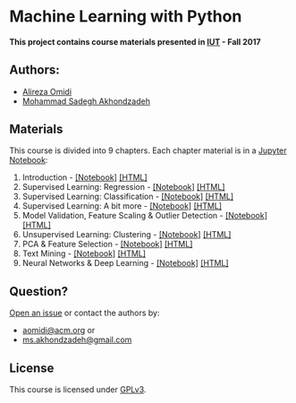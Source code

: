 # Machine Learning with Python

#### This project contains course materials presented in [IUT](http://iut.ac.ir) - Fall 2017

## Authors:
  - [Alireza Omidi](https://www.linkedin.com/in/aomidi)
  - [Mohammad Sadegh Akhondzadeh](https://www.linkedin.com/in/msadegh97)

## Materials

This course is divided into 9 chapters. Each chapter material is in a [Jupyter Notebook](https://jupyter.org):

1. Introduction - [[Notebook]](01-introduction.ipynb) [[HTML]](http://nbviewer.jupyter.org/github/msadegh97/machine-learning-course/blob/master/01-introduction.ipynb)
2. Supervised Learning: Regression - [[Notebook]](02-regression.ipynb) [[HTML]](http://nbviewer.jupyter.org/github/msadegh97/machine-learning-course/blob/master/02-regression.ipynb)
3. Supervised Learning: Classification - [[Notebook]](03-classification.ipynb) [[HTML]](http://nbviewer.jupyter.org/github/msadegh97/machine-learning-course/blob/master/03-classification.ipynb)
4. Supervised Learning: A bit more - [[Notebook]](04-more-supervised.ipynb) [[HTML]](http://nbviewer.jupyter.org/github/msadegh97/machine-learning-course/blob/master/04-more-supervised.ipynb)
5. Model Validation, Feature Scaling & Outlier Detection - [[Notebook]](05-validation-feature-scaling-outliers.ipynb) [[HTML]](http://nbviewer.jupyter.org/github/msadegh97/machine-learning-course/blob/master/05-validation-feature-scaling-outliers.ipynb)
6. Unsupervised Learning: Clustering - [[Notebook]](06-clustering.ipynb) [[HTML]](http://nbviewer.jupyter.org/github/msadegh97/machine-learning-course/blob/master/06-clustering.ipynb)
7. PCA & Feature Selection - [[Notebook]](07-pca-feature-selection.ipynb) [[HTML]](http://nbviewer.jupyter.org/github/msadegh97/machine-learning-course/blob/master/07-pca-feature-selection.ipynb)
8. Text Mining - [[Notebook]](08-text-mining.ipynb) [[HTML]](http://nbviewer.jupyter.org/github/msadegh97/machine-learning-course/blob/master/08-text-mining.ipynb)
9. Neural Networks & Deep Learning - [[Notebook]](09-neural-networks-deep-learning.ipynb) [[HTML]](http://nbviewer.jupyter.org/github/msadegh97/machine-learning-course/blob/master/09-neural-networks-deep-learning.ipynb)

## Question?

[Open an issue](issues) or contact the authors by:
- [aomidi@acm.org](mailto:aomidi@acm.org) or
- [ms.akhondzadeh@gmail.com](mailto:ms.akhondzadeh@gmail.com)

## License

This course is licensed under [GPLv3](LICENSE).
